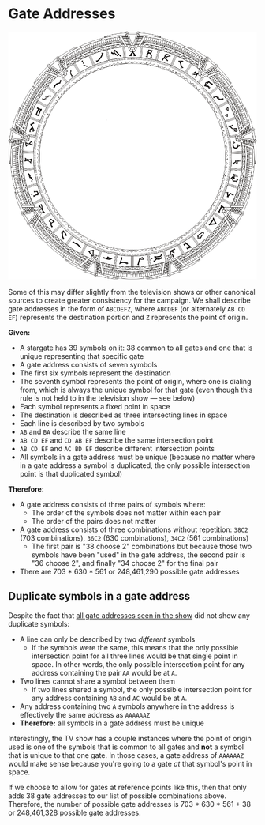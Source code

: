 # Gate Addresses

![Milky Way Stargate](images/milky-way-stargate.png "Milky Way Stargate")

Some of this may differ slightly from the television shows or other canonical sources to create greater consistency for the campaign. We shall describe gate addresses in the form of `ABCDEFZ`, where `ABCDEF` (or alternately `AB CD EF`) represents the destination portion and `Z` represents the point of origin.

**Given:**

* A stargate has 39 symbols on it: 38 common to all gates and one that is unique representing that specific gate
* A gate address consists of seven symbols
* The first six symbols represent the destination
* The seventh symbol represents the point of origin, where one is dialing from, which is always the unique symbol for that gate (even though this rule is not held to in the television show &mdash; see below)
* Each symbol represents a fixed point in space
* The destination is described as three intersecting lines in space
* Each line is described by two symbols
* `AB` and `BA` describe the same line
* `AB CD EF` and `CD AB EF` describe the same intersection point
* `AB CD EF` and `AC BD EF` describe different intersection points
* All symbols in a gate address must be unique (because no matter where in a gate address a symbol is duplicated, the only possible intersection point is that duplicated symbol)

**Therefore:**

* A gate address consists of three pairs of symbols where:
    * The order of the symbols does not matter within each pair
    * The order of the pairs does not matter
* A gate address consists of three combinations without repetition: `38C2` (703 combinations), `36C2` (630 combinations), `34C2` (561 combinations)
    * The first pair is "38 choose 2" combinations but because those two symbols have been "used" in the gate address, the second pair is "36 choose 2", and finally "34 choose 2" for the final pair
* There are 703 \* 630 \* 561 or 248,461,290 possible gate addresses

## Duplicate symbols in a gate address

Despite the fact that [all gate addresses seen in the show](http://www.rdanderson.com/stargate/glyphs/index.htm) did not show any duplicate symbols:

* A line can only be described by two _different_ symbols
    * If the symbols were the same, this means that the only possible intersection point for all three lines would be that single point in space. In other words, the only possible intersection point for any address containing the pair `AA` would be at `A`.
* Two lines cannot share a symbol between them
    * If two lines shared a symbol, the only possible intersection point for any address containing `AB` and `AC` would be at `A`.
* Any address containing two `A` symbols anywhere in the address is effectively the same address as `AAAAAAZ`
* **Therefore:** all symbols in a gate address must be unique

Interestingly, the TV show has a couple instances where the point of origin used is one of the symbols that is common to all gates and **not** a symbol that is unique to that one gate. In those cases, a gate address of `AAAAAAZ` would make sense because you're going to a gate _at_ that symbol's point in space.

If we choose to allow for gates at reference points like this, then that only adds 38 gate addresses to our list of possible combinations above. Therefore, the number of possible gate addresses is 703 \* 630 \* 561 + 38 or 248,461,328 possible gate addresses.
